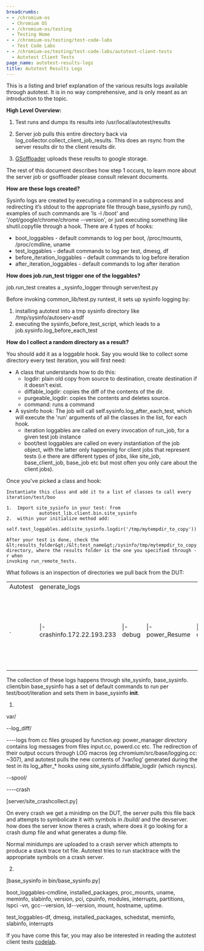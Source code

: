 ```yaml
---
breadcrumbs:
- - /chromium-os
  - Chromium OS
- - /chromium-os/testing
  - Testing Home
- - /chromium-os/testing/test-code-labs
  - Test Code Labs
- - /chromium-os/testing/test-code-labs/autotest-client-tests
  - Autotest Client Tests
page_name: autotest-results-logs
title: Autotest Results Logs
---
```


This is a listing and brief explanation of the various results logs available
through autotest. It is in no way comprehensive, and is only meant as an
introduction to the topic.

**High Level Overview:**

1. Test runs and dumps its results into /usr/local/autotest/results

2. Server job pulls this entire directory back via
log_collector.collect_client_job_results. This does an rsync from the server
results dir to the client results dir.

3. [GSoffloader](http://www.chromium.org/chromium-os/testing/gs-offloader)
uploads these results to google storage.

The rest of this document describes how step 1 occurs, to learn more about the
server job or gsoffloader please consult relevant documents.

**How are these logs created?**

Sysinfo logs are created by executing a command in a subprocess and redirecting
it’s stdout to the appropriate file through base_sysinfo.py run(), examples of
such commands are 'ls -l /boot' and '/opt/google/chrome/chrome --version', or
just executing something like shutil.copyfile through a hook. There are 4 types
of hooks:

*   boot_loggables - default commands to log per boot, /proc/mounts,
            /proc/cmdline, uname
*   test_loggables - default commands to log per test, dmesg, df
*   before_iteration_loggables - default commands to log before
            iteration
*   after_iteration_loggables - default commands to log after iteration

**How does job.run_test trigger one of the loggables?**

job.run_test creates a _sysinfo_logger through server/test.py

Before invoking common_lib/test.py runtest, it sets up sysinfo logging by:

1.  installing autotest into a tmp sysinfo directory like
            /tmp/sysinfo/autoserv-asdf
2.  executing the sysinfo_before_test_script, which leads to a
            job.sysinfo.log_before_each_test

**How do I collect a random directory as a result?**

You should add it as a loggable hook. Say you would like to collect some
directory every test iteration, you will first need:

*   A class that understands how to do this:
    *   logdir: plain old copy from source to destination, create
                destination if it doesn't exist.
    *   diffable_logdir: copies the diff of the contents of the dir.
    *   purgeable_logdir: copies the contents and deletes source.
    *   command: runs a command
*   A sysinfo hook: The job will call self.sysinfo.log_after_each_test,
            which will execute the 'run' arguments of all the classes in the
            list, for each hook.
    *   iteration loggables are called on every invocation of run_job,
                for a given test job instance
    *   boot/test loggables are called on every instantiation of the job
                object, with the latter only happening for client jobs that
                represent tests (i.e there are different types of jobs, like
                site_job, base_client_job, base_job etc but most often you only
                care about the client jobs).

Once you've picked a class and hook:

    Instantiate this class and add it to a list of classes to call every
    iteration/test/boo

    1.  Import site_sysinfo in your test: from
                autotest_lib.client.bin.site_sysinfo
    2.  within your initialize method add:
                self.test_loggables.add(site_sysinfo.logdir('/tmp/mytempdir_to_copy'))

    After your test is done, check the
    &lt;results_folder&gt;/&lt;test_name&gt;/sysinfo/tmp/mytempdir_to_copy
    directory, where the results folder is the one you specified through -r when
    invoking run_remote_tests.

What follows is an inspection of directories we pull back from the DUT:

<table>
<tr>

<td>Autotest</td>

<td>generate_logs</td>

</tr>
<tr>

<td>.</td>
<td> |-crashinfo.172.22.193.233</td>
<td> |-debug</td>
<td> |-power_Resume</td>
<td> |---debug</td>
<td> |---profiling</td>
<td> |---results</td>
<td> |---sysinfo</td>
<td> |-----iteration.1</td>
<td> |-------var</td>
<td> |---------spool</td>
<td> |-----------crash</td>
<td> |-----var</td>
<td> |-------log_diff</td>
<td> |---------chrome</td>
<td> |-----------Crash Reports</td>
<td> |---------gct</td>
<td> |---------metrics</td>
<td> |---------power_manager</td>
<td> |---------recover_duts</td>
<td> |---------ui</td>
<td> |---------update_engine</td>
<td> |---------window_manager</td>
<td> |---------xorg</td>
<td> |-------spool</td>
<td> |---------crash</td>
<td> |-sysinfo</td>

<td>.</td>
<td> |-crashdumps</td>
<td> |---Crash Reports</td>
<td> |-network_profiles</td>
<td> |---var</td>
<td> |-----cache</td>
<td> |-------shill</td>
<td> |-policy_data</td>
<td> |---whitelist</td>
<td> |-system_level_logs</td>
<td> |---chrome</td>
<td> |-----Crash Reports</td>
<td> |---gct</td>
<td> |---metrics</td>
<td> |---power_manager</td>
<td> |---recover_duts</td>
<td> |---ui</td>
<td> |---update_engine</td>
<td> |---window_manager</td>
<td> |---xorg</td>
<td> |-user_level_logs</td>

</tr>
</table>

The collection of these logs happens through site_sysinfo, base_sysinfo.
client/bin base_sysinfo has a set of default commands to run per
test/boot/iteration and sets them in base_sysinfo __init__.

1.

var/

--log_diff/

----logs from cc files grouped by function.eg: power_manager directory contains
log messages from files input.cc, powerd.cc etc. The redirection of their output
occurs through LOG macros (eg chromium/src/base/logging.cc: ~307), and autotest
pulls the new contents of ‘/var/log’ generated during the test in its
log_after_\* hooks using site_sysinfo.diffable_logdir (which rsyncs).

--spool/

----crash

\[server/site_crashcollect.py\]

On every crash we get a minidmp on the DUT, the server pulls this file back and
attempts to symbolicate it with symbols in /build/ and the devserver. how does
the server know theres a crash, where does it go looking for a crash dump file
and what generates a dump file.

Normal minidumps are uploaded to a crash server which attempts to produce a
stack trace txt file. Autotest tries to run stacktrace with the appropriate
symbols on a crash server.

2.

\[base_sysinfo in bin/base_sysinfo.py\]

boot_loggables-cmdline, installed_packages, proc_mounts, uname, meminfo,
slabinfo, version, pci, cpuinfo, modules, interrupts, partitions, lspci -vn,
gcc--version, ld--version, mount, hostname, uptime.

test_loggables-df, dmesg, installed_packages, schedstat, meminfo, slabinfo,
interrupts

If you have come this far, you may also be interested in reading the autotest
client tests
[codelab](/chromium-os/testing/test-code-labs/autotest-client-tests).